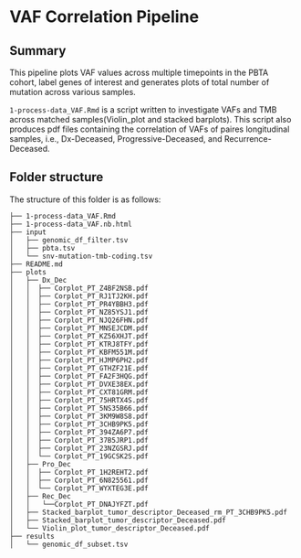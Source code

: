 # VAF Correlation Pipeline

## Summary 
This pipeline plots VAF values across multiple timepoints in the PBTA cohort, label genes of interest and generates plots of total number of mutation across various samples.


`1-process-data_VAF.Rmd` is a script written to investigate VAFs and TMB across matched samples(Violin_plot and stacked barplots). This script also produces pdf files containing the correlation of VAFs of paires longitudinal samples, i.e., Dx-Deceased, Progressive-Deceased, and Recurrence-Deceased.   


## Folder structure 

The structure of this folder is as follows:

```
├── 1-process-data_VAF.Rmd
├── 1-process-data_VAF.nb.html
├── input
│   ├── genomic_df_filter.tsv
│   ├── pbta.tsv
│   └── snv-mutation-tmb-coding.tsv
├── README.md
├── plots
│   ├── Dx_Dec
│   │  ├── Corplot_PT_Z4BF2NSB.pdf
│   │  ├── Corplot_PT_RJ1TJ2KH.pdf
│   │  ├── Corplot_PT_PR4YBBH3.pdf
│   │  ├── Corplot_PT_NZ85YSJ1.pdf
│   │  ├── Corplot_PT_NJQ26FHN.pdf
│   │  ├── Corplot_PT_MNSEJCDM.pdf
│   │  ├── Corplot_PT_KZ56XHJT.pdf
│   │  ├── Corplot_PT_KTRJ8TFY.pdf
│   │  ├── Corplot_PT_KBFM551M.pdf
│   │  ├── Corplot_PT_HJMP6PH2.pdf
│   │  ├── Corplot_PT_GTHZF21E.pdf
│   │  ├── Corplot_PT_FA2F3HQG.pdf
│   │  ├── Corplot_PT_DVXE38EX.pdf
│   │  ├── Corplot_PT_CXT81GRM.pdf
│   │  ├── Corplot_PT_75HRTX4S.pdf
│   │  ├── Corplot_PT_5NS35B66.pdf
│   │  ├── Corplot_PT_3KM9W8S8.pdf
│   │  ├── Corplot_PT_3CHB9PK5.pdf
│   │  ├── Corplot_PT_394ZA6P7.pdf
│   │  ├── Corplot_PT_37B5JRP1.pdf
│   │  ├── Corplot_PT_23NZGSRJ.pdf
│   │  └── Corplot_PT_19GCSK2S.pdf
│   ├── Pro_Dec
│   │  ├── Corplot_PT_1H2REHT2.pdf
│   │  ├── Corplot_PT_6N825561.pdf
│   │  └── Corplot_PT_WYXTEG3E.pdf
│   ├── Rec_Dec
│   │   └──Corplot_PT_DNAJYFZT.pdf
│   ├── Stacked_barplot_tumor_descriptor_Deceased_rm_PT_3CHB9PK5.pdf
│   ├── Stacked_barplot_tumor_descriptor_Deceased.pdf
│   └── Violin_plot_tumor_descriptor_Deceased.pdf
├── results
│   └── genomic_df_subset.tsv
```

